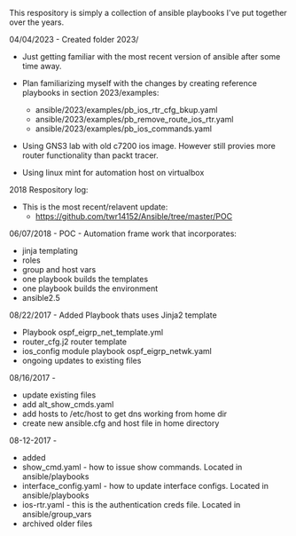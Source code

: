 This respository is simply a collection of ansible playbooks I've put together over the years.

04/04/2023 - 
Created folder 2023/
- Just getting familiar with the most recent version of ansible after some time away.
- Plan familiarizing myself with the changes by creating reference playbooks in section 2023/examples:
  - ansible/2023/examples/pb_ios_rtr_cfg_bkup.yaml
  - ansible/2023/examples/pb_remove_route_ios_rtr.yaml
  - ansible/2023/examples/pb_ios_commands.yaml

- Using GNS3 lab with old c7200 ios image. However still provies more router functionality than packt tracer.
- Using linux mint for automation host on virtualbox



2018
Respository log:
- This is the most recent/relavent update:
  - https://github.com/twr14152/Ansible/tree/master/POC


06/07/2018 -
POC - Automation frame work that incorporates:
- jinja templating 
- roles
- group and host vars
- one playbook builds the templates
- one playbook builds the environment
- ansible2.5

08/22/2017 -
Added Playbook thats uses Jinja2 template
- Playbook ospf_eigrp_net_template.yml
- router_cfg.j2 router template
- ios_config module playbook ospf_eigrp_netwk.yaml
- ongoing updates to existing files


08/16/2017 -
- update existing files
- add alt_show_cmds.yaml
- add hosts to /etc/host to get dns working from home dir 
- create new ansible.cfg and host file in home directory



08-12-2017 - 
- added
- show_cmd.yaml - how to issue show commands. Located in ansible/playbooks
- interface_config.yaml - how to update interface configs. Located in ansible/playbooks
- ios-rtr.yaml - this is the authentication creds file. Located in ansible/group_vars
- archived older files 

